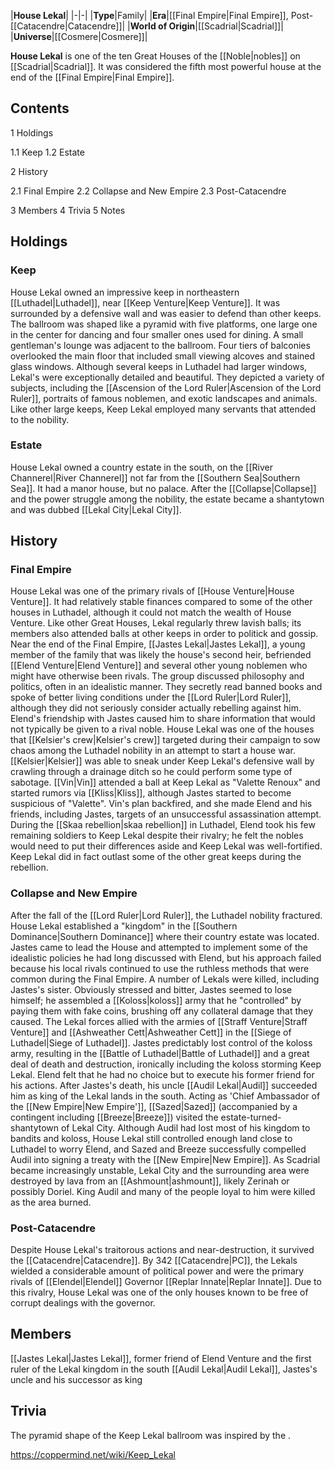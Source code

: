 |**House Lekal**|
|-|-|
|**Type**|Family|
|**Era**|[[Final Empire\|Final Empire]], Post-[[Catacendre\|Catacendre]]|
|**World of Origin**|[[Scadrial\|Scadrial]]|
|**Universe**|[[Cosmere\|Cosmere]]|

**House Lekal** is one of the ten Great Houses of the [[Noble\|nobles]] on [[Scadrial\|Scadrial]]. It was considered the fifth most powerful house at the end of the [[Final Empire\|Final Empire]].

## Contents

1 Holdings

1.1 Keep
1.2 Estate


2 History

2.1 Final Empire
2.2 Collapse and New Empire
2.3 Post-Catacendre


3 Members
4 Trivia
5 Notes


## Holdings
### Keep
House Lekal owned an impressive keep in northeastern [[Luthadel\|Luthadel]], near [[Keep Venture\|Keep Venture]]. It was surrounded by a defensive wall and was easier to defend than other keeps. The ballroom was shaped like a pyramid with five platforms, one large one in the center for dancing and four smaller ones used for dining. A small gentleman's lounge was adjacent to the ballroom. Four tiers of balconies overlooked the main floor that included small viewing alcoves and stained glass windows. Although several keeps in Luthadel had larger windows, Lekal's were exceptionally detailed and beautiful. They depicted a variety of subjects, including the [[Ascension of the Lord Ruler\|Ascension of the Lord Ruler]], portraits of famous noblemen, and exotic landscapes and animals. Like other large keeps, Keep Lekal employed many servants that attended to the nobility.

### Estate
House Lekal owned a country estate in the south, on the [[River Channerel\|River Channerel]] not far from the [[Southern Sea\|Southern Sea]]. It had a manor house, but no palace. After the [[Collapse\|Collapse]] and the power struggle among the nobility, the estate became a shantytown and was dubbed [[Lekal City\|Lekal City]].

## History
### Final Empire
House Lekal was one of the primary rivals of [[House Venture\|House Venture]]. It had relatively stable finances compared to some of the other houses in Luthadel, although it could not match the wealth of House Venture. Like other Great Houses, Lekal regularly threw lavish balls; its members also attended balls at other keeps in order to politick and gossip.
Near the end of the Final Empire, [[Jastes Lekal\|Jastes Lekal]], a young member of the family that was likely the house's second heir, befriended [[Elend Venture\|Elend Venture]] and several other young noblemen who might have otherwise been rivals. The group discussed philosophy and politics, often in an idealistic manner. They secretly read banned books and spoke of better living conditions under the [[Lord Ruler\|Lord Ruler]], although they did not seriously consider actually rebelling against him. Elend's friendship with Jastes caused him to share information that would not typically be given to a rival noble.
House Lekal was one of the houses that [[Kelsier's crew\|Kelsier's crew]] targeted during their campaign to sow chaos among the Luthadel nobility in an attempt to start a house war. [[Kelsier\|Kelsier]] was able to sneak under Keep Lekal's defensive wall by crawling through a drainage ditch so he could perform some type of sabotage. [[Vin\|Vin]] attended a ball at Keep Lekal as "Valette Renoux" and started rumors via [[Kliss\|Kliss]], although Jastes started to become suspicious of "Valette". Vin's plan backfired, and she made Elend and his friends, including Jastes, targets of an unsuccessful assassination attempt.
During the [[Skaa rebellion\|skaa rebellion]] in Luthadel, Elend took his few remaining soldiers to Keep Lekal despite their rivalry; he felt the nobles would need to put their differences aside and Keep Lekal was well-fortified. Keep Lekal did in fact outlast some of the other great keeps during the rebellion.

### Collapse and New Empire
After the fall of the [[Lord Ruler\|Lord Ruler]], the Luthadel nobility fractured. House Lekal established a "kingdom" in the [[Southern Dominance\|Southern Dominance]] where their country estate was located. Jastes came to lead the House and attempted to implement some of the idealistic policies he had long discussed with Elend, but his approach failed because his local rivals continued to use the ruthless methods that were common during the Final Empire. A number of Lekals were killed, including Jastes's sister. Obviously stressed and bitter, Jastes seemed to lose himself; he assembled a [[Koloss\|koloss]] army that he "controlled" by paying them with fake coins, brushing off any collateral damage that they caused. The Lekal forces allied with the armies of [[Straff Venture\|Straff Venture]] and [[Ashweather Cett\|Ashweather Cett]] in the [[Siege of Luthadel\|Siege of Luthadel]]. Jastes predictably lost control of the koloss army, resulting in the [[Battle of Luthadel\|Battle of Luthadel]] and a great deal of death and destruction, ironically including the koloss storming Keep Lekal. Elend felt that he had no choice but to execute his former friend for his actions.
After Jastes's death, his uncle [[Audil Lekal\|Audil]] succeeded him as king of the Lekal lands in the south. Acting as 'Chief Ambassador of the [[New Empire\|New Empire']], [[Sazed\|Sazed]] (accompanied by a contingent including [[Breeze\|Breeze]]) visited the estate-turned-shantytown of Lekal City. Although Audil had lost most of his kingdom to bandits and koloss, House Lekal still controlled enough land close to Luthadel to worry Elend, and Sazed and Breeze successfully compelled Audil into signing a treaty with the [[New Empire\|New Empire]].
As Scadrial became increasingly unstable, Lekal City and the surrounding area were destroyed by lava from an [[Ashmount\|ashmount]], likely Zerinah or possibly Doriel. King Audil and many of the people loyal to him were killed as the area burned.

### Post-Catacendre
Despite House Lekal's traitorous actions and near-destruction, it survived the [[Catacendre\|Catacendre]]. By 342 [[Catacendre\|PC]], the Lekals wielded a considerable amount of political power and were the primary rivals of [[Elendel\|Elendel]] Governor [[Replar Innate\|Replar Innate]]. Due to this rivalry, House Lekal was one of the only houses known to be free of corrupt dealings with the governor.

## Members
[[Jastes Lekal\|Jastes Lekal]], former friend of Elend Venture and the first ruler of the Lekal kingdom in the south
[[Audil Lekal\|Audil Lekal]], Jastes's uncle and his successor as king
## Trivia
The pyramid shape of the Keep Lekal ballroom was inspired by the .


https://coppermind.net/wiki/Keep_Lekal